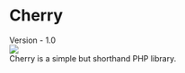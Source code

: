 # Cherry
Version - 1.0
<br>
<img src="https://raw.githubusercontent.com/MeleiDigitalMedia/Cherry/master/images/cherry.png">
<br>
Cherry is a simple but shorthand PHP library.

